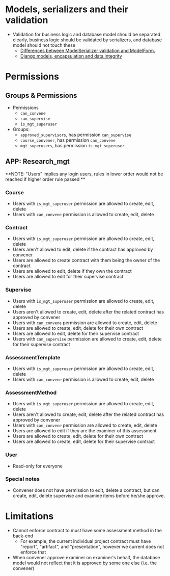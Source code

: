 # Models, serializers and their validation

- Validation for business logic and database model should be separated clearly, business logic should be validated by serializers, and database model should not touch these
  - [Differences between ModelSerializer validation and ModelForm.](https://www.django-rest-framework.org/community/3.0-announcement/#differences-between-modelserializer-validation-and-modelform)
  - [Django models, encapsulation and data integrity](https://www.dabapps.com/blog/django-models-and-encapsulation/)

# Permissions

## Groups & Permissions

- Permissions
  - `can_convene`
  - `can_supervise`
  - `is_mgt_superuser`
- Groups:
  - `approved_supervisors`, has permission `can_supervise`
  - `course_convener`, has permission `can_convene`
  - `mgt_superusers`, has permission `is_mgt_superuser`

## APP: Research_mgt

**NOTE: "Users" implies any login users, rules in lower order would not be reached if higher order rule passed **

### Course

- Users with `is_mgt_superuser` permission are allowed to create, edit, delete
- Users with `can_convene` permission is allowed to create, edit, delete

### Contract

- Users with `is_mgt_superuser` permission are allowed to create, edit, delete
- Users aren't allowed to edit, delete if the contract has approved by convener
- Users are allowed to create contract with them being the owner of the contract
- Users are allowed to edit, delete if they own the contract
- Users are allowed to edit for their supervise contract

### Supervise

- Users with `is_mgt_superuser` permission are allowed to create, edit, delete
- Users aren't allowed to create, edit, delete after the related contract has approved by convener
- Users with `can_convene` permission are allowed to create, edit, delete
- Users are allowed to create, edit, delete for their own contract
- Users are allowed to edit, delete for their supervise contract
- Users with `can_supervise` permission are allowed to create, edit, delete for their supervise contract

### AssessmentTemplate

- Users with `is_mgt_superuser` permission are allowed to create, edit, delete
- Users with `can_convene` permission is allowed to create, edit, delete

### AssessmentMethod

- Users with `is_mgt_superuser` permission are allowed to create, edit, delete
- Users aren't allowed to create, edit, delete after the related contract has approved by convener
- Users with `can_convene` permission are allowed to create, edit, delete
- Users are allowed to edit if they are the examiner of this assessment
- Users are allowed to create, edit, delete for their own contract
- Users are allowed to create, edit, delete for their supervise contract

### User

- Read-only for everyone

### Special notes

- Convener does not have permission to edit, delete a contract, but can create, edit, delete supervise and examine items before he/she approve.

# Limitations

- Cannot enforce contract to must have some assessment method in the back-end
  - For example, the current individual project contract must have "report", "artifact", and "presentation", however we current does not enforce that
- When convener approve examiner on examiner's behalf, the database model would not reflect that it is approved by some one else (i.e. the convener)